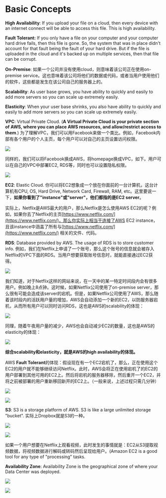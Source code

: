 # Basic Concepts

**High Availability**: If you upload your file on a cloud, then every device with an internet connect will be able to access this file. This is high availability.

**Fault Tolerant:** If you only have a file on your computer and your computer hard drive fails, then this file is gone. So, the system that was in place didn't account for that fault being the fault of your hard drive. But if the file is uploaded in the cloud and it's backed up on multiple services, then that file can be corrupt.

**On-Premise**: 如果一个公司并没有使用cloud，则意味着该公司正在使用on-premise service。这也意味着该公司将他们的数据或代码，或者当用户使用他们的软件，这些都是发生在该公司自己的服务器上的。

**Scalability**: As user base grows, you have ability to quickly and easily to add more servers so you can scale up extremely easily.

**Elasticity**: When your user base shrinks, you also have ability to quickly and easily to add more servers so you can scale up extremely easily.



**VPC**: Virtual Private Cloud. \(**A Virtual Private Cloud is your private section of AWS, where you can place AWS resources, and allow/restrict access to them**.\) 为了理解VPC，我们可以用Facebook来做一个类比。例如，Facebook内部有各个用户的个人主页，每个用户可以对自己的主页设置访问权限。

![](.gitbook/assets/image%20%28128%29.png)

同样的，我们可以将Facebook换成AWS，将homepage换成VPC，如下。用户可以在自己的VPC中部署EC2, RDS等，同时也可以设置隐私权限。

![](.gitbook/assets/image%20%28121%29.png)

**EC2**: Elastic Cloud. 你可以将EC2想象成一个放在你面前的一台计算机，这台计算机有CPU, OS, Hard Drive, Network Card, Firewall, RAM, etc。这里要说一下，**如果你看到了"instance"或"server"，他们都指的是EC2 server**。

实际上，Netflix是AWS最大的用户，那么Netflix是怎么使用AWS EC2的呢？例如，如果你去了Netflix的主页[https://www.netflix.com/](https://www.netflix.com/)，那么你实际上相当于连接了AWS EC2 instance，且该instance中涵盖了所有与[https://www.netflix.com/](https://www.netflix.com/) 相关的文件、代码。

**RDS**: Database provided by AWS. The usage of RDS is to store customer info. 例如，我们在Netflix上申请了一个账号，那么这个账号的信息就会被存入Netflix的VPC下面的RDS。当用户想要获取账号信息时，就能直接通过EC2获得。

![](.gitbook/assets/image%20%2884%29.png)



我们知道，对于Netflix这样的网站来说，在一天中的某一特定时间段内会有很多用户。例如晚上8点钟。这时候，如果Netflix公司使用了on-premise server，那么很有可能会造成该server的宕机。但是，如果Netflix公司使用了AWS，那么随着该时段内的活跃用户量的增加，AWS会自动添加一个新的EC2，以防服务器宕机，从而所有用户可以同时访问RDS，这也是AWS的scalability的体现：

![](.gitbook/assets/image%20%2886%29.png)

同理，随着午夜用户量的减少，AWS也会自动减少EC2的数量，这也是AWS的elasticity的体现：

![](.gitbook/assets/image%20%282%29.png)

**综合scalability和elasticity，就是AWS的high availability的体现。**

AWS **Fault Tolerant**的体现：假设现在有一个EC2宕机了，那么，正在使用这个EC2的用户就不能够继续访问Netflix。此时，AWS会将正在使用宕机了的EC2的用户部署到其他可用的EC2上。然后将宕机的服务器移除，然后重开一个EC2，并将之前被部署的用户重新移回新开的EC2上。（一般来说，上述过程只需几分钟）

![](.gitbook/assets/image%20%28113%29.png)

![](.gitbook/assets/image%20%2847%29.png)



**S3**: S3 is a storage platform of AWS. S3 is like a large unlimited storage "bucket". 实际上Dropbox就是S3的一种。

![](.gitbook/assets/image%20%2822%29.png)

![](.gitbook/assets/image.png)

如果一个用户想要在Netflix上观看视频，此时发生的事情就是：EC2从S3提取视频数据，将视频数据进行解码或转码然后呈现给用户。\(Amazon EC2 is a good tool for any type of "processing" tasks.

**Availability Zone**: Availability Zone is the geographical zone of where your Data Center was deployed.

![](.gitbook/assets/image%20%2823%29.png)

![](.gitbook/assets/image%20%2845%29.png)













